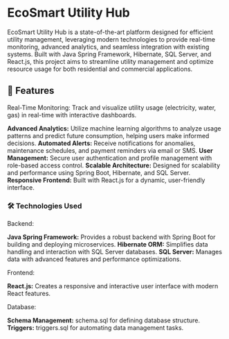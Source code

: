 # EcoSmart Utility Hub
EcoSmart Utility Hub is a state-of-the-art platform designed for efficient utility management, leveraging modern technologies to provide 
real-time monitoring, advanced analytics, and seamless integration with existing systems. Built with Java Spring Framework, Hibernate, SQL Server, and React.js, 
this project aims to streamline utility management and optimize resource usage for both residential and commercial applications.

## 🚀 Features
Real-Time Monitoring: Track and visualize utility usage (electricity, water, gas) in real-time with interactive dashboards.

**Advanced Analytics:** Utilize machine learning algorithms to analyze usage patterns and predict future consumption, helping users make informed decisions.
**Automated Alerts:** Receive notifications for anomalies, maintenance schedules, and payment reminders via email or SMS.
**User Management:** Secure user authentication and profile management with role-based access control.
**Scalable Architecture:** Designed for scalability and performance using Spring Boot, Hibernate, and SQL Server.
**Responsive Frontend:** Built with React.js for a dynamic, user-friendly interface.

### 🛠 Technologies Used

Backend:

**Java Spring Framework:** Provides a robust backend with Spring Boot for building and deploying microservices.
**Hibernate ORM:** Simplifies data handling and interaction with SQL Server databases.
**SQL Server:** Manages data with advanced features and performance optimizations.

Frontend:

**React.js:** Creates a responsive and interactive user interface with modern React features.

Database:

**Schema Management:** schema.sql for defining database structure.
**Triggers:** triggers.sql for automating data management tasks.
